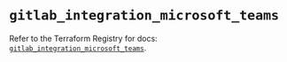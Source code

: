 # `gitlab_integration_microsoft_teams`

Refer to the Terraform Registry for docs: [`gitlab_integration_microsoft_teams`](https://registry.terraform.io/providers/gitlabhq/gitlab/18.4.1/docs/resources/integration_microsoft_teams).
